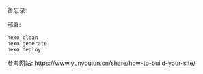 备忘录:

部署: 
```
hexo clean
hexo generate
hexo deploy
```

参考网站: https://www.yunyoujun.cn/share/how-to-build-your-site/

